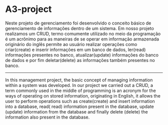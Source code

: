 # A3-project
Neste projeto de gerenciamento foi desenvolvido o conceito básico de gerenciamento de informações dentro de um sistema.
Em nosso projeto realizamos um CRUD, termo comumente utilizado no meio da programação é um acrônimo para as maneiras de se operar em informação armazenada originário do inglês permite ao usuário realizar operações como criar(create) e inserir informações em um banco de dados, ler(read) informações presentes no banco, atualizar(update) informações do banco de dados e por fim deletar(delete) as informações também presentes no banco.

----------------------------------------------------------------------------------------------------

In this management project, the basic concept of managing information within a system was developed.
In our project we carried out a CRUD, a term commonly used in the middle of programming is an acronym for the ways of operating on stored information, originating in English, it allows the user to perform operations such as create(create) and insert information into a database, read( read) information present in the database, update (update) information from the database and finally delete (delete) the information also present in the database.
